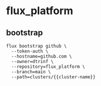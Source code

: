 # flux_platform

## bootstrap

```shell  
flux bootstrap github \
  --token-auth \
  --hostname=github.com \           
  --owner=dtrinf \  
  --repository=flux_platform \
  --branch=main \
  --path=clusters/{{cluster-name}}
```
